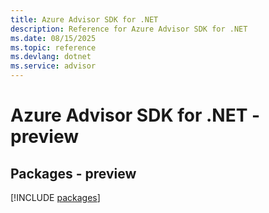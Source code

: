 ```yaml
---
title: Azure Advisor SDK for .NET
description: Reference for Azure Advisor SDK for .NET
ms.date: 08/15/2025
ms.topic: reference
ms.devlang: dotnet
ms.service: advisor
---
```

# Azure Advisor SDK for .NET - preview
## Packages - preview
[!INCLUDE [packages](advisor-index.md)]